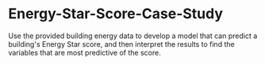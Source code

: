 # Energy-Star-Score-Case-Study
Use the provided building energy data to develop a model that can predict a building's Energy Star score, and then interpret the results to find the variables that are most predictive of the score.

